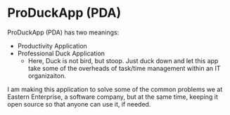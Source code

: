# ProDuckApp (PDA)

ProDuckApp (PDA) has two meanings:

- Productivity Application
- Professional Duck Application
    - Here, Duck is not bird, but stoop. Just duck down and let this app take some of the overheads of task/time management within an IT organizaiton.
    
I am making this application to solve some of the common problems we at Eastern Enterprise, a software company, but at the same time, keeping it open source so that anyone can use it, if needed.